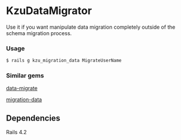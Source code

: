 # KzuDataMigrator

Use it if you want manipulate data migration completely outside of the schema migration process.


### Usage
````bash
$ rails g kzu_migration_data MigrateUserName
````
### Similar gems

[data-migrate](https://github.com/ajvargo/data-migrate)

[migration-data](https://github.com/ka8725/migration_data)

## Dependencies

Rails 4.2

